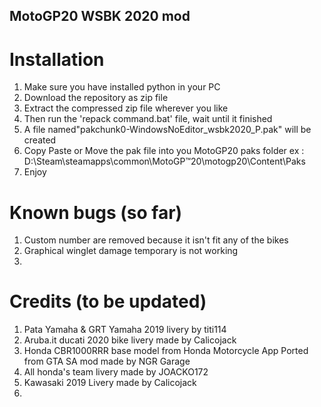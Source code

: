 ## MotoGP20 WSBK 2020 mod
# Installation
1. Make sure you have installed python in your PC
2. Download the repository as zip file
3. Extract the compressed zip file wherever you like
4. Then run the 'repack command.bat' file, wait until it finished
5. A file named"pakchunk0-WindowsNoEditor_wsbk2020_P.pak" will be created
6. Copy Paste or Move the pak file into you MotoGP20 paks folder
    ex : D:\Steam\steamapps\common\MotoGP™20\motogp20\Content\Paks
7. Enjoy

# Known bugs (so far)
1. Custom number are removed because it isn't fit any of the bikes
2. Graphical winglet damage temporary is not working
3. 

# Credits (to be updated)
1. Pata Yamaha & GRT Yamaha 2019 livery by titi114
2. Aruba.it ducati 2020 bike livery made by Calicojack
3. Honda CBR1000RRR base model from Honda Motorcycle App
    Ported from GTA SA mod made by NGR Garage
4. All honda's team livery made by JOACKO172
5. Kawasaki 2019 Livery made by Calicojack
6.